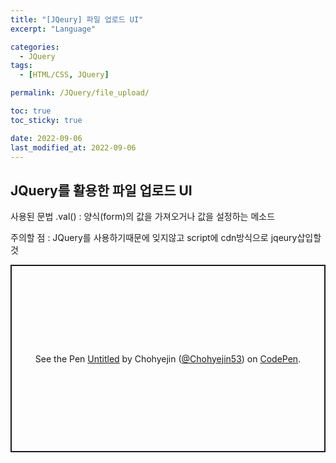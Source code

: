 ```yaml
---
title: "[JQeury] 파일 업로드 UI"
excerpt: "Language"

categories:
  - JQuery
tags:
  - [HTML/CSS, JQuery]

permalink: /JQuery/file_upload/

toc: true
toc_sticky: true

date: 2022-09-06
last_modified_at: 2022-09-06
---
```


## JQuery를 활용한 파일 업로드 UI 

사용된 문법 
.val() 
	: 양식(form)의 값을 가져오거나 값을 설정하는 메소드



주의할 점 : JQuery를 사용하기때문에 잊지않고 script에 cdn방식으로 jqeury삽입할 것 


<p class="codepen" data-height="300" data-default-tab="html,result" data-slug-hash="NWMqeJV" data-user="Chohyejin53" style="height: 300px; box-sizing: border-box; display: flex; align-items: center; justify-content: center; border: 2px solid; margin: 1em 0; padding: 1em;">
  <span>See the Pen <a href="https://codepen.io/Chohyejin53/pen/NWMqeJV">
  Untitled</a> by Chohyejin (<a href="https://codepen.io/Chohyejin53">@Chohyejin53</a>)
  on <a href="https://codepen.io">CodePen</a>.</span>
</p>
<script async src="https://cpwebassets.codepen.io/assets/embed/ei.js"></script>
